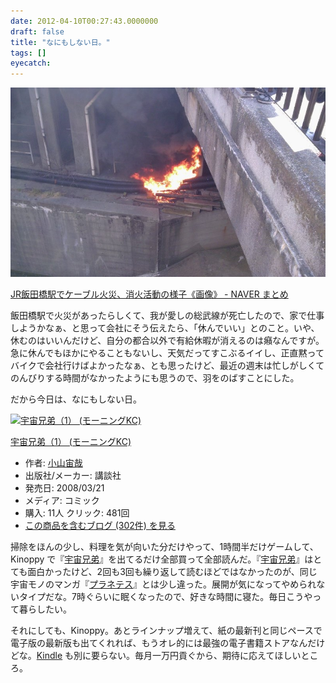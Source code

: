 ```yaml
---
date: 2012-04-10T00:27:43.0000000
draft: false
title: "なにもしない日。"
tags: []
eyecatch: 
---
```

<p><img src="20120410001531.jpg" alt="f:id:daruyanagi:20120410001531j:plain" title="f:id:daruyanagi:20120410001531j:plain" class="hatena-fotolife"></p><p><a href="http://matome.naver.jp/odai/2133393899936234001">JR&#x98EF;&#x7530;&#x6A4B;&#x99C5;&#x3067;&#x30B1;&#x30FC;&#x30D6;&#x30EB;&#x706B;&#x707D;&#x3001;&#x6D88;&#x706B;&#x6D3B;&#x52D5;&#x306E;&#x69D8;&#x5B50;&#x300A;&#x753B;&#x50CF;&#x300B; - NAVER &#x307E;&#x3068;&#x3081;</a></p><p>飯田橋駅で火災があったらしくて、我が愛しの総武線が死亡したので、家で仕事しようかなぁ、と思って会社にそう伝えたら、「休んでいい」とのこと。いや、休むのはいいんだけど、自分の都合以外で有給休暇が消えるのは癪なんですが。急に休んでもほかにやることもないし、天気だってすこぶるイイし、正直黙ってバイクで会社行けばよかったなぁ、とも思ったけど、最近の週末は忙しがしくてのんびりする時間がなかったようにも思うので、羽をのばすことにした。</p><p>だから今日は、なにもしない日。</p><p><div class="hatena-asin-detail"><a href="http://www.amazon.co.jp/exec/obidos/ASIN/4063726746/bestylesnet-22/"><img src="http://ecx.images-amazon.com/images/I/51rpOGWVhYL._SL160_.jpg" class="hatena-asin-detail-image" alt="宇宙兄弟（1） (モーニングKC)" title="宇宙兄弟（1） (モーニングKC)"></a><div class="hatena-asin-detail-info"><p class="hatena-asin-detail-title"><a href="http://www.amazon.co.jp/exec/obidos/ASIN/4063726746/bestylesnet-22/">宇宙兄弟（1） (モーニングKC)</a></p><ul><li><span class="hatena-asin-detail-label">作者:</span> <a class="keyword" href="http://d.hatena.ne.jp/keyword/%BE%AE%BB%B3%C3%E8%BA%C8">小山宙哉</a></li><li><span class="hatena-asin-detail-label">出版社/メーカー:</span> 講談社</li><li><span class="hatena-asin-detail-label">発売日:</span> 2008/03/21</li><li><span class="hatena-asin-detail-label">メディア:</span> コミック</li><li><span class="hatena-asin-detail-label">購入</span>: 11人 <span class="hatena-asin-detail-label">クリック</span>: 481回</li><li><a href="http://d.hatena.ne.jp/asin/4063726746/bestylesnet-22" target="_blank">この商品を含むブログ (302件) を見る</a></li></ul></div><div class="hatena-asin-detail-foot"></div></div></p><p>掃除をほんの少し、料理を気が向いた分だけやって、1時間半だけゲームして、Kinoppy で『<a class="keyword" href="http://d.hatena.ne.jp/keyword/%B1%A7%C3%E8%B7%BB%C4%EF">宇宙兄弟</a>』を出てるだけ全部買って全部読んだ。『<a class="keyword" href="http://d.hatena.ne.jp/keyword/%B1%A7%C3%E8%B7%BB%C4%EF">宇宙兄弟</a>』はとても面白かったけど、2回も3回も繰り返して読むほどではなかったのが、同じ宇宙モノのマンガ『<a class="keyword" href="http://d.hatena.ne.jp/keyword/%A5%D7%A5%E9%A5%CD%A5%C6%A5%B9">プラネテス</a>』とは少し違った。展開が気になってやめられないタイプだな。7時ぐらいに眠くなったので、好きな時間に寝た。毎日こうやって暮らしたい。</p><p>それにしても、Kinoppy。あとラインナップ増えて、紙の最新刊と同じペースで電子版の最新版も出てくれれば、もうオレ的には最強の電子書籍ストアなんだけどな。<a class="keyword" href="http://d.hatena.ne.jp/keyword/Kindle">Kindle</a> も別に要らない。毎月一万円貢ぐから、期待に応えてほしいところ。</p>
